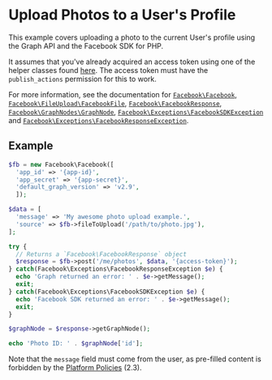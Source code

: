 # Upload Photos to a User's Profile

This example covers uploading a photo to the current User's profile using the Graph API and the Facebook SDK for PHP.

It assumes that you've already acquired an access token using one of the helper classes found [here](../reference.md).  The access token must have the `publish_actions` permission for this to work.

For more information, see the documentation for [`Facebook\Facebook`](../reference/Facebook.md), [`Facebook\FileUpload\FacebookFile`](../reference/FacebookFile.md), [`Facebook\FacebookResponse`](../reference/FacebookResponse.md), [`Facebook\GraphNodes\GraphNode`](../reference/GraphNode.md), [`Facebook\Exceptions\FacebookSDKException`](../reference/FacebookSDKException.md) and [`Facebook\Exceptions\FacebookResponseException`](../reference/FacebookResponseException.md).

## Example

```php
$fb = new Facebook\Facebook([
  'app_id' => '{app-id}',
  'app_secret' => '{app-secret}',
  'default_graph_version' => 'v2.9',
  ]);

$data = [
  'message' => 'My awesome photo upload example.',
  'source' => $fb->fileToUpload('/path/to/photo.jpg'),
];

try {
  // Returns a `Facebook\FacebookResponse` object
  $response = $fb->post('/me/photos', $data, '{access-token}');
} catch(Facebook\Exceptions\FacebookResponseException $e) {
  echo 'Graph returned an error: ' . $e->getMessage();
  exit;
} catch(Facebook\Exceptions\FacebookSDKException $e) {
  echo 'Facebook SDK returned an error: ' . $e->getMessage();
  exit;
}

$graphNode = $response->getGraphNode();

echo 'Photo ID: ' . $graphNode['id'];
```

Note that the `message` field must come from the user, as pre-filled content is forbidden by the [Platform Policies](https://developers.intern.facebook.com/policy/#control) (2.3).
